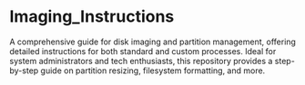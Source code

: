 # Imaging_Instructions
A comprehensive guide for disk imaging and partition management, offering detailed instructions for both standard and custom processes. Ideal for system administrators and tech enthusiasts, this repository provides a step-by-step guide on partition resizing, filesystem formatting, and more.
